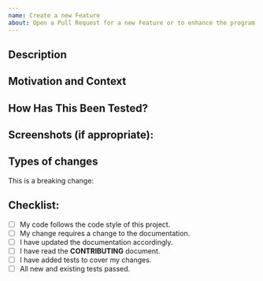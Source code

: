 ```yaml
---
name: Create a new Feature
about: Open a Pull Request for a new Feature or to enhance the program
---
```


<!--- Provide a general summary of your changes in the Title above, please prefix the tile with FEATURE: -->

## Description
<!--- Describe your changes in detail -->

## Motivation and Context
<!--- Why is this feature required? What problem does it solve? -->
<!--- If it fixes an open issue, please link to the feature request here. -->

## How Has This Been Tested?
<!--- Please describe in detail how you tested your changes. -->
<!--- Include details of your testing environment, and the tests you ran to -->
<!--- see how your change affects other areas of the code, etc. -->

## Screenshots (if appropriate):

## Types of changes
<!--- What types of changes does your code introduce? Put an `x` in all the boxes that apply: -->
This is a breaking change: <!-- Add Yes/No. Whatever is appropriate -->

## Checklist:
<!--- Go over all the following points, and put an `x` in all the boxes that apply, and remove those that don't apply. -->
<!--- If you're unsure about any of these, don't hesitate to ask. We're here to help! -->
- [ ] My code follows the code style of this project.
- [ ] My change requires a change to the documentation.
- [ ] I have updated the documentation accordingly.
- [ ] I have read the **CONTRIBUTING** document.
- [ ] I have added tests to cover my changes.
- [ ] All new and existing tests passed.
